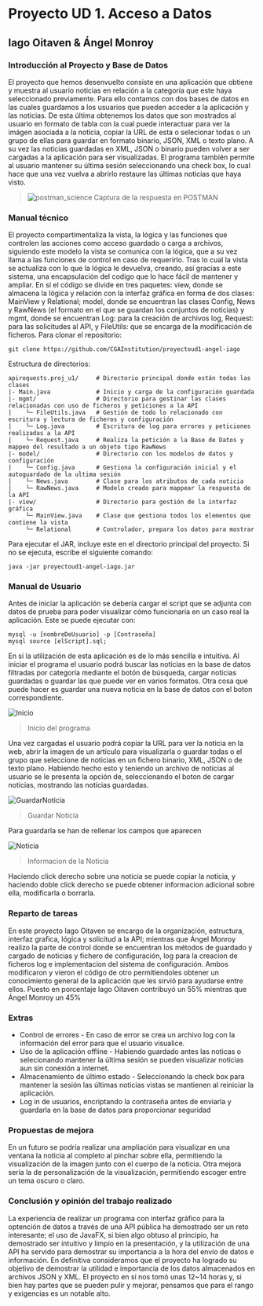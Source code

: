 # Proyecto UD 1. Acceso a Datos
## Iago Oitaven & Ángel Monroy

### Introducción al Proyecto y Base de Datos

El proyecto que hemos desenvuelto consiste en una aplicación que obtiene y muestra al usuario noticias en relación a 
la categoría que este haya seleccionado previamente. Para ello contamos con dos bases de datos  en las cuales guardamos a los usuarios que pueden acceder a la aplicación y las noticias. De esta última obtenemos los datos que son mostrados al usuario en formato de tabla con la cual puede interactuar para 
ver la imágen asociada a la noticia, copiar la URL de esta o selecionar todas o un grupo de ellas para guardar en formato 
binario, JSON, XML o texto plano. A su vez las noticias guardadas en XML, JSON o binario pueden volver a ser cargadas a 
la aplicación para ser visualizadas. El programa también permite al usuario mantener su última sesión seleccionando 
una check box, lo cual hace que una vez vuelva a abrirlo restaure las últimas noticias que haya visto.

> ![postman_science](https://user-images.githubusercontent.com/105040748/195174379-b9c6c825-9c95-4da9-9be4-62c8b4e48363.PNG)
> Captura de la respuesta en POSTMAN

### Manual técnico

El proyecto compartimentaliza la vista, la lógica y las funciones que controlen las acciones como acceso guardado o carga 
a archivos, siguiendo este modelo la vista se comunica con la lógica, que a su vez llama a las funciones de control 
en caso de requerirlo. Tras lo cual la vista se actualiza con lo que la lógica le devuelva, creando, así gracias a este 
sistema, una encapsulación del codigo que lo hace fácil de mantener y ampliar. En sí el código se divide en tres paquetes: 
view, donde se almacena la lógica y relación con la interfaz gráfica en forma de dos clases: MainView y Relational; model, 
donde se encuentran las clases Config, News y RawNews (el formato en el que se guardan los conjuntos de noticias) y mgmt, 
donde se encuentran Log: para la creación de archivos log, Request: para las solicitudes al API, y FileUtils: que se encarga 
de la modificación de ficheros.
Para clonar el repositorio:
```
git clone https://github.com/CGAInstitution/proyectoud1-angel-iago
```
Estructura de directorios:
```
apirequests.proj_u1/     # Directorio principal donde están todas las clases
|- Main.java             # Inicio y carga de la configuración guardada
|- mgmt/                 # Directorio para gestinar las clases relacionadas con uso de ficheros y peticiones a la API
|    └─ FileUtils.java   # Gestión de todo lo relacionado con escritura y lectura de ficheros y configuración
|    └─ Log.java         # Escritura de log para errores y peticiones realizadas a la API
|    └─ Request.java     # Realiza la petición a la Base de Datos y mappeo del resultado a un objeto tipo RawNews 
|- model/                # Directorio con los modelos de datos y configuración
|    └─ Config.java      # Gestiona la configuración inicial y el autoguardado de la ultima sesión 
|    └─ News.java        # Clase para los atributos de cada noticia
|    └─ RawNews.java     # Modelo creado para mappear la respuesta de la API
|- view/                 # Directorio para gestión de la interfaz gráfica
     └─ MainView.java    # Clase que gestiona todos los elementos que contiene la vista
     └─ Relational       # Controlador, prepara los datos para mostrar
```

Para ejecutar el JAR, incluye este en el directorio principal del proyecto. Si no se ejecuta, escribe el siguiente comando:
```shell
java -jar proyectoud1-angel-iago.jar
```


### Manual de Usuario

Antes de iniciar la aplicación se debería cargar el script que se adjunta con datos de prueba para poder visualizar
cómo funcionaría en un caso real la aplicación. Este se puede ejecutar con:
```shell
mysql -u [nombreDeUsuario] -p [Contraseña]
mysql source [elScript].sql;
```

En sí la utilización de esta aplicación es de lo más sencilla e intuitiva. Al iniciar el programa el usuario 
podrá buscar las noticias en la base de datos filtradas por categoría mediante el botón de búsqueda, cargar noticias
guardadas o guardar las que puede ver en varios formatos. Otra cosa que puede hacer es guardar una nueva noticia
 en la base de datos con el boton correspondiente.

![Inicio](https://user-images.githubusercontent.com/105040748/200887301-f49311c5-c01b-442b-994b-7192b2c92d81.PNG)
> Inicio del programa

Una vez cargadas el usuario podrá copiar la URL para ver la noticia en la web, abrir la imagen de 
un artículo para visualizarla o guardar todas o el grupo que seleccione de noticias en un fichero binario, XML, JSON o de 
texto plano. Habiendo hecho esto y teniendo un archivo de noticias al usuario se le presenta la opción de, seleccionando el 
boton de cargar noticias, mostrando las noticias guardadas.


![GuardarNoticia](https://user-images.githubusercontent.com/105040748/200889437-dd8e6411-0844-4cd8-8088-9080071debbe.PNG)
> Guardar Noticia

Para guardarla se han de rellenar los campos que aparecen

![Noticia](https://user-images.githubusercontent.com/105040748/200888929-91f0d75a-1fcf-4d4a-89a6-6636559b652f.PNG)
> Informacion de la Noticia

Haciendo click derecho sobre una noticia se puede copiar la noticia, y haciendo doble click derecho se puede obtener 
informacion adicional sobre ella, modificarla o borrarla.

### Reparto de tareas

En este proyecto Iago Oitaven se encargo de la organización, estructura, interfaz grafica, lógica y solicitud a la API; 
mientras que Ángel Monroy realizo la parte de control donde se encuentran los métodos de guardado y cargado de noticias 
y fichero de configuración, log para la creacion de ficheros log e implementacion del sistema de configuración. Ambos 
modificaron y vieron el código de otro permitiendoles obtener un conocimiento general de la aplicación que les sirvió 
para ayudarse entre ellos. Puesto en porcentaje Iago Oitaven contribuyó un 55% mientras que Ángel Monroy un 45% 

### Extras

* Control de errores - En caso de error se crea un archivo log con la información del error para que el usuario visualice.
* Uso de la aplicación offline - Habiendo guardado antes las noticas o selecionando mantener la última sesión se pueden 
  visualizar noticias aun sin conexión a internet.
* Almacenamiento de último estado - Seleccionando la check box para mantener la sesión las últimas noticias vistas se 
  mantienen al reiniciar la aplicación.
* Log in de usuarios, encriptando la contraseña antes de enviarla y guardarla en la base de datos para proporcionar seguridad

### Propuestas de mejora

En un futuro se podría realizar una ampliación para visualizar en una ventana la noticia al completo al pinchar sobre ella, 
permitiendo la visualización de la imagen junto con el cuerpo de la noticia. Otra mejora sería la de personalización de 
la visualización, permitiendo escoger entre un tema oscuro o claro.

### Conclusión y opinión del trabajo realizado

La experiencia de realizar un programa con interfaz gráfico para la optención de datos a través de una API pública ha demostrado 
ser un reto interesante; el uso de JavaFX, si bien algo obtuso al principio, ha demostrado ser intuitivo y limpio en la presentación, 
y la utilización de una API ha servido para demostrar su importancia a la hora del envío de datos e información. En definitiva 
consideramos que el proyecto ha logrado su objetivo de demostrar la utilidad e importancia de los datos almacenados en archivos JSON 
y XML. El proyecto en sí nos tomó unas 12~14 horas y, si bien hay partes que se pueden pulir y mejorar, pensamos que para el 
rango y exigencias es un notable alto.
